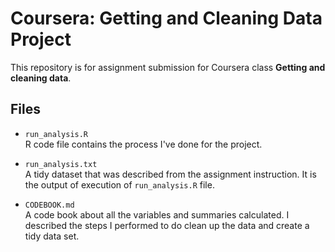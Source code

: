 # Coursera: Getting and Cleaning Data Project

This repository is for assignment submission for Coursera class <b>Getting and cleaning data</b>.

## Files
- `run_analysis.R`<br>
R code file contains the process I've done for the project.

- `run_analysis.txt`<br>
A tidy dataset that was described from the assignment instruction. It is the output of execution of `run_analysis.R` file.

- `CODEBOOK.md`<br>
A code book about all the variables and summaries calculated. I described the steps I performed to do clean up the data and create a tidy data set.